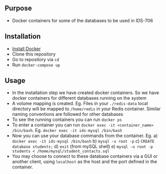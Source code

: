 
## Purpose 
* Docker containers for some of the databases to be used in IDS-706

## Installation
* [Install Docker]([https://docs.docker.com/get-docker/](https://docs.docker.com/get-docker/))
* Clone this repository
* Go to repository via `cd`
* Run `docker-compose up`

## Usage
* In the installation step we have created docker containers. So we have docker containers for different databases running on the system
* A volume mapping is created. Eg. Files in your `./redis-data` local directory will be mapped to `/home/redis` in your Redis container. Similar naming conventions are followed for other databases
* To see the running containers you can run `docker ps`
* To enter a container you can run `docker exec -it <container_name> /bin/bash`. Eg. `docker exec -it ids-mysql /bin/bash`
* Now you can use your database commands from the container. Eg.
	a) `docker exec -it ids-mysql /bin/bash`
	b) `mysql -u root -p`
	c) `CREATE database students;`
	d) `exit` (from mySQL shell)
	e) `mysql -u root -p students < /home/mysql/student_contacts.sql`
* You may choose to connect to these database containers via a GUI or another client, using `localhost` as the host and the port defined in the container.
